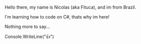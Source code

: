 Hello there, my name is Nicolas (aka Fituca), and im from Brazil.

I'm learning how to code on C#, thats why im here!

Nothing more to say...

Console.WriteLine("👍")

<!---
Fituca/Fituca is a ✨ special ✨ repository because its `README.md` (this file) appears on your GitHub profile.
You can click the Preview link to take a look at your changes.
--->
